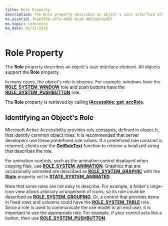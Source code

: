 ```yaml
---
title: Role Property
description: The Role property describes an object's user interface element. All objects support the Role property.
ms.assetid: f6abf95b-a77a-406d-9ca0-4663adc8245f
ms.topic: reference
ms.date: 05/31/2018
---
```


# Role Property

The **Role** property describes an object's user interface element. All objects support the **Role** property.

In many cases, the object's role is obvious. For example, windows have the [**ROLE\_SYSTEM\_WINDOW**](object-roles.md) role and push buttons have the [**ROLE\_SYSTEM\_PUSHBUTTON**](object-roles.md) role.

The **Role** property is retrieved by calling [**IAccessible::get\_accRole**](/windows/desktop/api/Oleacc/nf-oleacc-iaccessible-get_accrole).

## Identifying an Object's Role

Microsoft Active Accessibility provides [role constants](object-roles.md), defined in oleacc.h, that identify common object roles. It is recommended that server developers use these predefined role values. If a predefined role constant is returned, clients use the [**GetRoleText**](/windows/desktop/api/Oleacc/nf-oleacc-getroletexta) function to retrieve a localized string that describes the role.

For animation controls, such as the animation control displayed when copying files, use [**ROLE\_SYSTEM\_ANIMATION**](object-roles.md). Graphics that are occasionally animated are described as [**ROLE\_SYSTEM\_GRAPHIC**](object-roles.md) with the [**State**](state-property.md) property set to [**STATE\_SYSTEM\_ANIMATED**](object-state-constants.md).

Note that some roles are not easy to describe. For example, a folder's large-icon view allows arbitrary arrangement of icons, so its role could be described as [**ROLE\_SYSTEM\_GROUPING**](object-roles.md). Or, a control that provides items in fixed rows and columns could have the [**ROLE\_SYSTEM\_TABLE**](object-roles.md) role. Since a role is used to communicate the use model to an end user, it is important to use the appropriate role. For example, if your control acts like a button, then use [**ROLE\_SYSTEM\_PUSHBUTTON**](object-roles.md).

 

 




